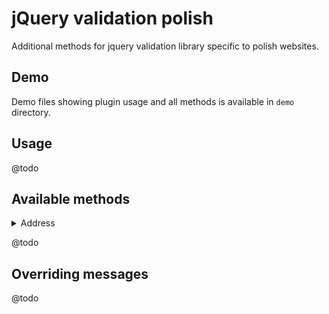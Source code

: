 # jQuery validation polish

Additional methods for jquery validation library specific to polish websites.

## Demo

Demo files showing plugin usage and all methods is available in `demo` directory.

## Usage

@todo

## Available methods

<details>
    <summary>Address</summary>
    <p>Allows for letters (including polish and german diacritics), digits, white space and special characters: \/,.-"</p>
    <p>Class: `js-validation-address`</p>
    <p>Default message: `Wprowadź poprawnie adres.`</p>
</details>

@todo

## Overriding messages

@todo
